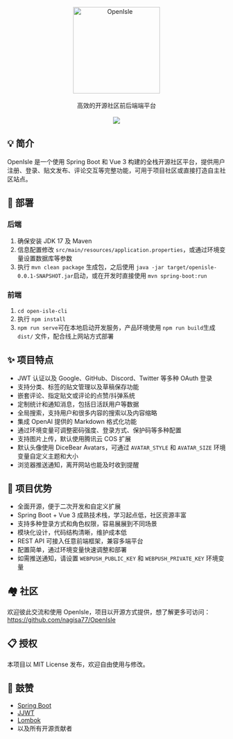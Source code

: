 <p align="center">
  <img alt="OpenIsle" src="https://openisle-1307107697.cos.ap-guangzhou.myqcloud.com/assert/image.png" width="200">
  <br><br>
  高效的开源社区前后端端平台
  <br><br>
  <a href="LICENSE"><img src="https://img.shields.io/badge/license-MIT-blue.svg?style=flat-square"></a>
</p>

## 💡 简介

OpenIsle 是一个使用 Spring Boot 和 Vue 3 构建的全栈开源社区平台，提供用户注册、登录、贴文发布、评论交互等完整功能，可用于项目社区或直接打造自主社区站点。

## 🚀 部署

### 后端
1. 确保安装 JDK 17 及 Maven
2. 信息配置修改 `src/main/resources/application.properties`，或通过环境变量设置数据库等参数
3. 执行 `mvn clean package` 生成包，之后使用 `java -jar target/openisle-0.0.1-SNAPSHOT.jar`启动，或在开发时直接使用 `mvn spring-boot:run`

### 前端
1. `cd open-isle-cli`
2. 执行 `npm install`
3. `npm run serve`可在本地启动开发服务，产品环境使用 `npm run build`生成 `dist/` 文件，配合线上网站方式部署

## ✨ 项目特点
- JWT 认证以及 Google、GitHub、Discord、Twitter 等多种 OAuth 登录
- 支持分类、标签的贴文管理以及草稿保存功能
- 嵌套评论、指定贴文或评论的点赞/抖弹系统
- 定制统计和通知消息，包括日活跃用户等数据
- 全局搜索，支持用户和很多内容的搜索以及内容缩略
- 集成 OpenAI 提供的 Markdown 格式化功能
- 通过环境变量可调整密码强度、登录方式、保护码等多种配置
- 支持图片上传，默认使用腾讯云 COS 扩展
- 默认头像使用 DiceBear Avatars，可通过 `AVATAR_STYLE` 和 `AVATAR_SIZE` 环境变量自定义主题和大小
- 浏览器推送通知，离开网站也能及时收到提醒

## 🌟 项目优势
- 全面开源，便于二次开发和自定义扩展
- Spring Boot + Vue 3 成熟技术栈，学习起点低，社区资源丰富
- 支持多种登录方式和角色权限，容易展展到不同场景
- 模块化设计，代码结构清晰，维护成本低
- REST API 可接入任意前端框架，兼容多端平台
- 配置简单，通过环境变量快速调整和部署
- 如需推送通知，请设置 `WEBPUSH_PUBLIC_KEY` 和 `WEBPUSH_PRIVATE_KEY` 环境变量

## 🏘️ 社区

欢迎彼此交流和使用 OpenIsle，项目以开源方式提供，想了解更多可访问：<https://github.com/nagisa77/OpenIsle>

## 📋 授权

本项目以 MIT License 发布，欢迎自由使用与修改。

## 🙏 鼓赞
- [Spring Boot](https://spring.io/projects/spring-boot)
- [JJWT](https://github.com/jwtk/jjwt)
- [Lombok](https://github.com/projectlombok/lombok)
- 以及所有开源贡献者

